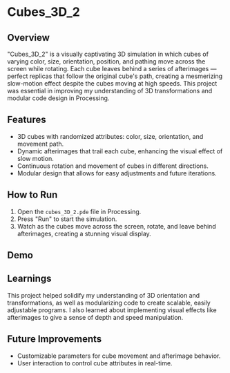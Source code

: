 # Cubes_3D_2

## Overview
"Cubes_3D_2" is a visually captivating 3D simulation in which cubes of varying color, size, orientation, position, and pathing move across the screen while rotating. Each cube leaves behind a series of afterimages — perfect replicas that follow the original cube's path, creating a mesmerizing slow-motion effect despite the cubes moving at high speeds. This project was essential in improving my understanding of 3D transformations and modular code design in Processing.

## Features
- 3D cubes with randomized attributes: color, size, orientation, and movement path.
- Dynamic afterimages that trail each cube, enhancing the visual effect of slow motion.
- Continuous rotation and movement of cubes in different directions.
- Modular design that allows for easy adjustments and future iterations.
  
## How to Run
1. Open the `cubes_3D_2.pde` file in Processing.
2. Press "Run" to start the simulation.
3. Watch as the cubes move across the screen, rotate, and leave behind afterimages, creating a stunning visual display.

## Demo


## Learnings
This project helped solidify my understanding of 3D orientation and transformations, as well as modularizing code to create scalable, easily adjustable programs. I also learned about implementing visual effects like afterimages to give a sense of depth and speed manipulation.

## Future Improvements
- Customizable parameters for cube movement and afterimage behavior.
- User interaction to control cube attributes in real-time.
